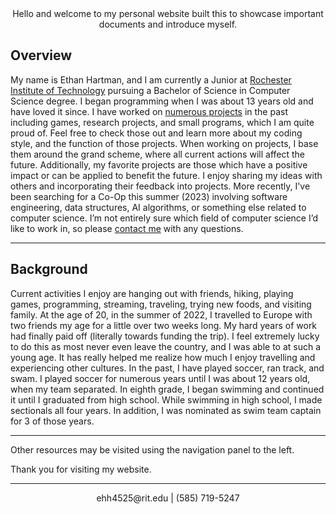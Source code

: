 <center> Hello and welcome to my personal website built this to showcase important documents and introduce myself. </center>

## Overview
My name is Ethan Hartman, and I am currently a Junior at [Rochester Institute of Technology](https://www.rit.edu/) pursuing a Bachelor of Science in Computer Science degree. I began programming when I was about 13 years old and have loved it since. I have worked on [numerous projects](projects.md) in the past including games, research projects, and small programs, which I am quite proud of. Feel free to check those out and learn more about my coding style, and the function of those projects. When working on projects, I base them around the grand scheme, where all current actions will affect the future. Additionally, my favorite projects are those which have a positive impact or can be applied to benefit the future. I enjoy sharing my ideas with others and incorporating their feedback into projects. More recently, I've been searching for a Co-Op this summer (2023) involving software engineering, data structures, AI algorithms, or something else related to computer science. I’m not entirely sure which field of computer science I’d like to work in, so please [contact me](#contactme) with any questions. 

---

## Background

Current activities I enjoy are hanging out with friends, hiking, playing games, programming, streaming, traveling, trying new foods, and visiting family. At the age of 20, in the summer of 2022, I travelled to Europe with two friends my age for a little over two weeks long. My hard years of work had finally paid off (literally towards funding the trip). I feel extremely lucky to do this as most never even leave the country, and I was able to at such a young age. It has really helped me realize how much I enjoy travelling and experiencing other cultures. 
In the past, I have played soccer, ran track, and swam. I played soccer for numerous years until I was about 12 years old, when my team separated. In eighth grade, I began swimming and continued it until I graduated from high school. While swimming in high school, I made sectionals all four years. In addition, I was nominated as swim team captain for 3 of those years. 

---

Other resources may be visited using the navigation panel to the left. 

Thank you for visiting my website.

---

<center id = "contactme">
  <a id="email" onclick="copyElementText(document.getElementById('email'))">ehh4525@rit.edu</a> | 
  <a id="phone number" onclick="copyElementText(document.getElementById('phone number'))">(585) 719-5247</a>
</center>

<script>
function copyElementText(element) {
  navigator.clipboard.writeText(element.textContent);
  alert("Copied " + element.id);
}
</script>
